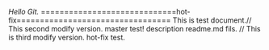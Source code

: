 *Hello Git.*
=============================hot-fix=================================
This is test document.// This second modify version.            master test!
description readme.md fils.  // This is third modify version.   hot-fix test.
